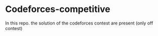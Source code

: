 # Codeforces-competitive
 In this repo. the solution of the codeforces contest are present (only off contest) 
